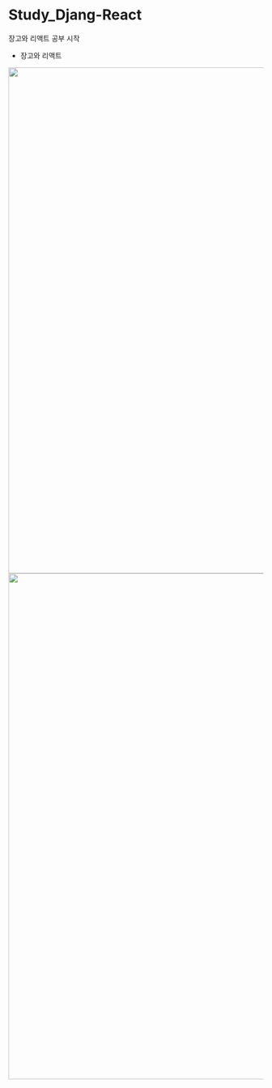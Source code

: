 # Study_Djang-React
장고와 리액트 공부 시작

- 장고와 리액트
<img width='1000' src='https://www.google.co.kr/url?sa=i&url=https%3A%2F%2Fwww.pngaaa.com%2Fdetail%2F4169343&psig=AOvVaw1KXJ-rOJNqcu8tA29_vkPc&ust=1652343231880000&source=images&cd=vfe&ved=0CAkQjRxqFwoTCPCMvLCA1_cCFQAAAAAdAAAAABAD'>
<img width='1000' src='https://www.google.co.kr/url?sa=i&url=https%3A%2F%2Fwww.pinclipart.com%2Fpindetail%2FiTmmTbb_react-js-logo-clipart%2F&psig=AOvVaw0_yA1NSXuoy-sCbud9__Aw&ust=1652343309329000&source=images&cd=vfe&ved=0CAkQjRxqFwoTCNCOv9WA1_cCFQAAAAAdAAAAABAD'>